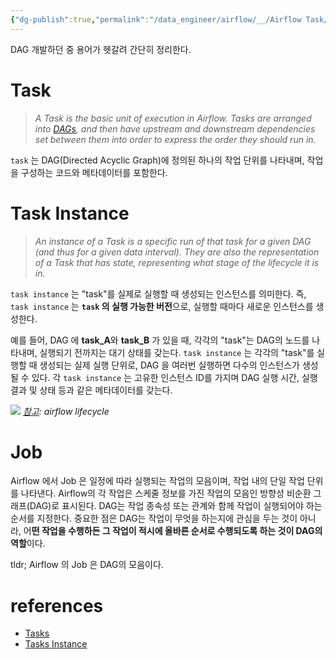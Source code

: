 ```yaml
---
{"dg-publish":true,"permalink":"/data_engineer/airflow/__/Airflow Task/","dgPassFrontmatter":true,"noteIcon":"","created":"","updated":""}
---
```




DAG 개발하던 중 용어가 헷갈려 간단히 정리한다.

# Task

> *A Task is the basic unit of execution in Airflow. Tasks are arranged into [DAGs](https://airflow.apache.org/docs/apache-airflow/stable/core-concepts/dags.html), and then have upstream and downstream dependencies set between them into order to express the order they should run in.*

`task` 는 DAG(Directed Acyclic Graph)에 정의된 하나의 작업 단위를 나타내며, 작업을 구성하는 코드와 메타데이터를 포함한다.

# Task Instance

> *An instance of a Task is a specific run of that task for a given DAG (and thus for a given data interval). They are also the representation of a Task that has _state_, representing what stage of the lifecycle it is in.*

`task instance` 는 "task"를 실제로 실행할 때 생성되는 인스턴스를 의미한다. 즉, `task instance` 는 **`task` 의 실행 가능한 버전**으로, 실행할 때마다 새로운 인스턴스를 생성한다.

예를 들어, DAG 에 **task_A**와 **task_B** 가 있을 때, 각각의 "task"는 DAG의 노드를 나타내며, 실행되기 전까지는 대기 상태를 갖는다. `task instance` 는 각각의 "task"를 실행할 때 생성되는 실제 실행 단위로, DAG 을 여러번 실행하면 다수의 인스턴스가 생성될 수 있다. 각 `task instance` 는 고유한 인스턴스 ID를 가지며 DAG 실행 시간, 실행 결과 및 상태 등과 같은 메타데이터를 갖는다.

![](https://i.imgur.com/Urfh4r7.png)
*[참고](https://airflow.apache.org/docs/apache-airflow/stable/core-concepts/tasks.html#task-instances): airflow lifecycle*

# Job
Airflow 에서 Job 은 일정에 따라 실행되는 작업의 모음이며, 작업 내의 단일 작업 단위를 나타낸다.
Airflow의 각 작업은 스케줄 정보를 가진 작업의 모음인 방향성 비순환 그래프(DAG)로 표시된다. DAG는 작업 종속성 또는 관계와 함께 작업이 실행되어야 하는 순서를 지정한다. 중요한 점은 DAG는 작업이 무엇을 하는지에 관심을 두는 것이 아니라, 어**떤 작업을 수행하든 그 작업이 적시에 올바른 순서로 수행되도록 하는 것이 DAG의 역할**이다.

tldr; Airflow 의 Job 은 DAG의 모음이다.

# references
- [Tasks](https://airflow.apache.org/docs/apache-airflow/stable/core-concepts/tasks.html)
- [Tasks Instance](https://airflow.apache.org/docs/apache-airflow/stable/core-concepts/tasks.html#task-instances)